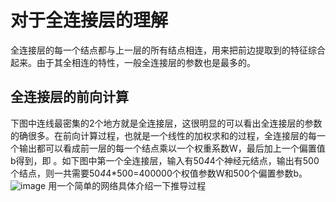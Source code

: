 # 对于全连接层的理解
全连接层的每一个结点都与上一层的所有结点相连，用来把前边提取到的特征综合起来。由于其全相连的特性，一般全连接层的参数也是最多的。
## 全连接层的前向计算
下图中连线最密集的2个地方就是全连接层，这很明显的可以看出全连接层的参数的确很多。在前向计算过程，也就是一个线性的加权求和的过程，全连接层的每一个输出都可以看成前一层的每一个结点乘以一个权重系数W，最后加上一个偏置值b得到，即 。如下图中第一个全连接层，输入有50*4*4个神经元结点，输出有500个结点，则一共需要50*4*4*500=400000个权值参数W和500个偏置参数b。 
![image](https://user-images.githubusercontent.com/114986300/196958095-ee9a13df-90d1-4c26-b4ee-1684a07c48a0.png)
用一个简单的网络具体介绍一下推导过程
